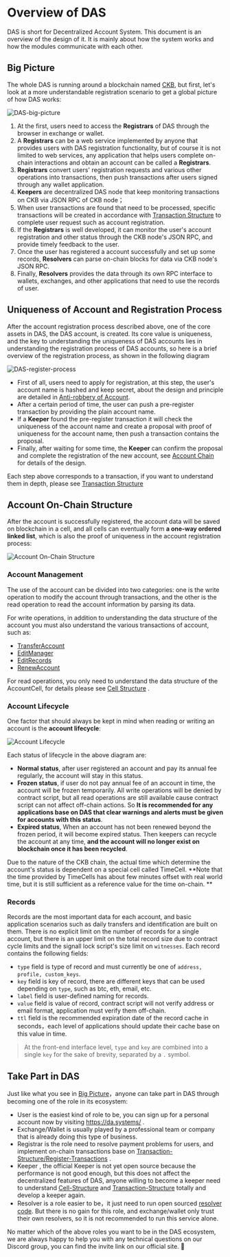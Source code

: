 # Overview of DAS

DAS is short for Decentralized Account System. This document is an overview of the design of it. It is mainly about how the system works and how the modules communicate with each other.

## Big Picture

The whole DAS is running around a blockchain named [CKB](https://www.nervos.org/), but first, let's look at a more understandable registration scenario to get a global picture of how DAS works:

![DAS-big-picture](DAS-big-picture.png)

1. At the first, users need to access the **Registrars** of DAS through the browser in exchange or wallet.
2. A **Registrars** can be a web service implemented by anyone that provides users with DAS registration functionality, but of course it is not limited to web services, any application that helps users complete on-chain interactions and obtain an account can be called a **Registrars**.
3. **Registrars** convert users' registration requests and various other operations into transactions, then push transactions after users signed through any wallet application.
4. **Keepers** are decentralized DAS node that keep monitoring transactions on CKB via JSON RPC of CKB node；
5. When user transactions are found that need to be processed, specific transactions will be created in accordance with [Transaction Structure](Data-Structure-and-Protocol/Transaction-Structure.md) to complete user request such as account registration.
6. If the **Registrars** is well developed, it can monitor the user's account registration and other status through the CKB node's  JSON RPC, and provide timely feedback to the user.
7. Once the user has registered a account successfully and set up some records, **Resolvers** can parse on-chain blocks for data via CKB node's JSON RPC.
8. Finally, **Resolvers** provides the data through its own RPC interface to wallets, exchanges, and other applications that need to use the records of user.


## Uniqueness of Account and Registration Process

After the account registration process described above, one of the core assets in DAS, the DAS account, is created. Its core value is uniqueness, and the key to understanding the uniqueness of DAS accounts lies in understanding the registration process of DAS accounts, so here is a brief overview of the registration process, as shown in the following diagram

![DAS-register-process](DAS-register-process.png)

- First of all, users need to apply for registration, at this step, the user's account name is hashed and keep secret, about  the design and principle are detailed in [Anti-robbery of Account](Anti-robbery-of-Account/Anti-robbery-of-Account.md).
- After a certain period of time, the user can push a pre-register transaction by providing the plain account name.
- If a **Keeper** found the pre-register transaction it will check the uniqueness of the account name and create a proposal with proof of uniqueness for the account name, then push a transaction contains the proposal.
- Finally, after waiting for some time, the **Keeper** can confirm the proposal and complete the registration of the new account, see [Account Chain](Account-Chain/Account-Chain.md) for details of the design.

Each step above corresponds to a transaction, if you want to understand them in depth, please see [Transaction Structure](Data-Structure-and-Protocol/Transaction-Structure.md)


## Account On-Chain Structure

After the account is successfully registered, the account data will be saved on blockchain in a cell, and all cells can eventually form **a one-way ordered linked list**, which is also the proof of uniqueness in the account registration process:

![Account On-Chain Structure](DAS-account-structure.png)

### Account Management

The use of the account can be divided into two categories: one is the write operation to modify the account through transactions, and the other is the read operation to read the account information by parsing its data.

For write operations, in addition to understanding the data structure of the account you must also understand the various transactions of account, such as:

- [TransferAccount](Data-Structure-and-Protocol/Transaction-Structure.md#TransferAccount)
- [EditManager](Data-Structure-and-Protocol/Transaction-Structure.md#EditManager)
- [EditRecords](Data-Structure-and-Protocol/Transaction-Structure.md#EditRecords)
- [RenewAccount](Data-Structure-and-Protocol/Transaction-Structure.md#RenewAccount)

For read operations, you only need to understand the data structure of the AccountCell, for details please see [Cell Structure](Data-Structure-and-Protocol/Cell-Structure.md) .

### Account Lifecycle

One factor that should always be kept in mind when reading or writing an account is the **account lifecycle**:

![Account Lifecycle](DAS-account-lifecycle.png)

Each status of lifecycle in the above diagram are:

- **Normal status**, after user registered an account and pay its annual fee regularly, the account will stay in this status.
- **Frozen status**, if user do not pay annual fee of an account in time, the account will be frozen temporarily. All write operations will be denied by contract script, but all read operations are still available cause contract script can not affect off-chain actions. So **It is recommended for any applications base on DAS that clear warnings and alerts must be given for accounts with this status**.
- **Expired status**, When an account has not been renewed beyond the frozen period, it will become expired status. Then keepers can recycle the account at any time, **and the account will no longer exist on blockchain once it has been recycled**.

Due to the nature of the CKB chain, the actual time which determine the account's status is dependent on a special cell called TimeCell. **Note that the time provided by TimeCells has about few minutes offset with real world time, but it is still sufficient as a reference value for the time on-chain. **

### Records

Records are the most important data for each account, and basic application scenarios such as daily transfers and identification are built on them. There is no explicit limit on the number of records for a single account, but there is an upper limit on the total record size due to contract cycle limits and the signall lock script's size limit on `witnesses`. Each record contains the following fields:

- `type` field is type of record and must currently be one of `address, profile, custom_keys`.
- `key` field is key of record, there are different keys that can be used depending on `type`, such as btc, eth, email, etc.
- `label` field is user-defined naming for records.
- `value` field is value of record, contract script will not verify address or email format, application must verify them off-chain.
- `ttl` field is the recommended expiration date of the record cache in seconds，each level of applications should update their cache base on this value in time.

> At the front-end interface level, `type` and `key` are combined into a single `key` for the sake of brevity, separated by a `.` symbol.


## Take Part in DAS

Just like what you see in [Big Picture](#big-picture)，anyone can take part in DAS through becoming one of the role in its ecosystem:

- User is the easiest kind of role to be, you can sign up for a personal account now by visiting https://da.systems/ .
- Exchange/Wallet is usually played by a professional team or company that is already doing this type of business.
- Registrar is the role need to resolve payment problems for users, and implement on-chain transactions base on [Transaction-Structure/Register-Transactions](Data-Structure-and-Protocol/Transaction-Structure.md#register-transactions) .
- Keeper , the official Keeper is not yet open source because the performance is not good enough, but this does not affect the decentralized features of DAS, anyone willing to become a keeper need to understand [Cell-Structure](Data-Structure-and-Protocol/Cell-Structure.md) and [Transaction-Structure](Data-Structure-and-Protocol/Transaction-Structure.md) totally and develop a keeper again.
- Resolver is a role easier to be，it just need to run open sourced [resolver code](https://github.com/DeAccountSystems/das_account_indexer). But there is no gain for this role, and exchange/wallet only trust their own resolvers, so it is not recommended to run this service alone.

No matter which of the above roles you want to be in the DAS ecosystem, we are always happy to help you with any technical questions on our Discord group, you can find the invite link on our official site. 🤝
